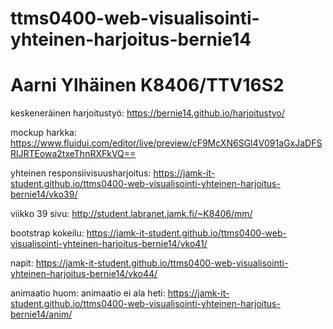 # ttms0400-web-visualisointi-yhteinen-harjoitus-bernie14
# Aarni Ylhäinen K8406/TTV16S2
keskeneräinen harjoitustyö: https://bernie14.github.io/harjoitustyo/

mockup harkka: https://www.fluidui.com/editor/live/preview/cF9McXN6SGl4V091aGxJaDFSRlJRTEowa2txeThnRXFkVQ==

yhteinen responsiivisuusharjoitus: https://jamk-it-student.github.io/ttms0400-web-visualisointi-yhteinen-harjoitus-bernie14/vko39/

viikko 39 sivu: http://student.labranet.jamk.fi/~K8406/mm/

bootstrap kokeilu: https://jamk-it-student.github.io/ttms0400-web-visualisointi-yhteinen-harjoitus-bernie14/vko41/

napit: https://jamk-it-student.github.io/ttms0400-web-visualisointi-yhteinen-harjoitus-bernie14/vko44/

animaatio huom: animaatio ei ala heti: https://jamk-it-student.github.io/ttms0400-web-visualisointi-yhteinen-harjoitus-bernie14/anim/